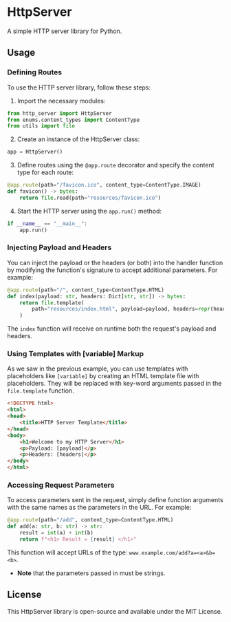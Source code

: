 # HttpServer

A simple HTTP server library for Python.

## Usage
### Defining Routes
To use the HTTP server library, follow these steps:

1. Import the necessary modules:

```python
from http_server import HttpServer
from enums.content_types import ContentType
from utils import file
```
2. Create an instance of the HttpServer class:

```python
app = HttpServer()
```

3. Define routes using the `@app.route` decorator and specify the content type for each route:

```python
@app.route(path="/favicon.ico", content_type=ContentType.IMAGE)
def favicon() -> bytes:
    return file.read(path="resources/favicon.ico")
```

4. Start the HTTP server using the `app.run()` method:

```python
if __name__ == "__main__":
    app.run()
```

### Injecting Payload and Headers
You can inject the payload or the headers (or both) into the handler function by modifying the function's signature to accept additional parameters. For example:

```python
@app.route(path="/", content_type=ContentType.HTML)
def index(payload: str, headers: Dict[str, str]) -> bytes:
    return file.template(
        path="resources/index.html", payload=payload, headers=repr(headers)
    )
```

The `index` function will receive on runtime both the request's payload and headers.

### Using Templates with [variable] Markup
As we saw in the previous example, you can use templates with placeholders like `[variable]` by creating an HTML template file with placeholders. They will be replaced with key-word arguments passed in the `file.template` function.

```html
<!DOCTYPE html>
<html>
<head>
    <title>HTTP Server Template</title>
</head>
<body>
    <h1>Welcome to my HTTP Server</h1>
    <p>Payload: [payload]</p>
    <p>Headers: [headers]</p>
</body>
</html>
```
### Accessing Request Parameters
To access parameters sent in the request, simply define function arguments with the same names as the parameters in the URL. For example:

```python
@app.route(path="/add", content_type=ContentType.HTML)
def add(a: str, b: str) -> str:
    result = int(a) + int(b)
    return f"<h1> Result = {result} </h1>"
```
This function will accept URLs of the type: `www.example.com/add?a=<a>&b=<b>`. 
- **Note** that the parameters passed in must be strings.

## License
This HttpServer library is open-source and available under the MIT License.
